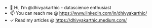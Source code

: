 - 👋 Hi, I’m @dhivyakarthic - datascience enthusiast
- 📫 You can reach me @ https://www.linkedin.com/in/dhivyakarthic/
- ✓ Read my articles @ https://dhivyakarthic.medium.com/
<!---
dhivyakarthic/dhivyakarthic is a ✨ special ✨ repository because its `README.md` (this file) appears on your GitHub profile.
You can click the Preview link to take a look at your changes.
--->
